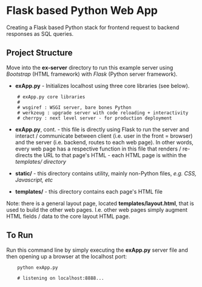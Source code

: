 # Flask based Python Web App

Creating a Flask based Python stack for frontend request to backend responses as SQL queries.

## Project Structure

Move into the **ex-server** directory to run this example server using *Bootstrap* (HTML framework) with *Flask* (Python server framework).

* **exApp.py** - Initializes localhost using three core libraries (see below).

```
    # exApp.py core libraries
    #
    # wsgiref : WSGI server, bare bones Python
    # werkzeug : upgrade server with code reloading + interactivity
    # cherrpy : next level server - for production deployment

```

* **exApp.py**, cont. - this file is directly using Flask to run the server and interact / communicate between client (i.e. user in the front = browser) and the server (i.e. backend, routes to each web page). In other words, every web page has a respective function in this file that renders / re-directs the URL to that page's HTML - each HTML page is within the *templates/ directory*

* **static/** - this directory contains utility, mainly non-Python files, *e.g. CSS, Javascript, etc*

* **templates/** - this directory contains each page's HTML file

Note: there is a general layout page, located **templates/layout.html**, that is used to build the other web pages. I.e. other web pages simply augment HTML fields / data to the core layout HTML page.

## To Run

Run this command line by simply executing the **exApp.py** server file and then opening up a browser at the localhost port:

```
    python exApp.py

    # listening on localhost:8888...
```
